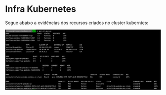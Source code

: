 # Infra Kubernetes

Segue abaixo a evidências dos recursos criados no cluster kuberntes:

![alt text](kubernetes/k8s-resources.png)